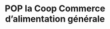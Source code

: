 ---
title: "POP la Coop Commerce d’alimentation générale"
url: /marly-le-roi/pop-la-coop-commerce-dalimentation-generale/
shop: supermarché
---